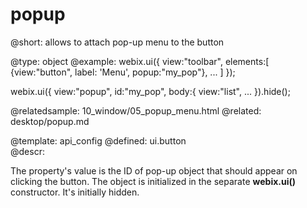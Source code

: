 popup
=============


@short:
	allows to attach pop-up menu to the button

@type: object
@example:
webix.ui({
       view:"toolbar", 
       elements:[
       	{view:"button", label: 'Menu', popup:"my_pop"}, 
        ...
        ]
});

webix.ui({
       view:"popup",
       id:"my_pop",
       body:{
       	view:"list", 
        ...
}).hide();
            
@relatedsample:
	10_window/05_popup_menu.html
@related:
	desktop/popup.md

@template:	api_config
@defined:	ui.button	
@descr:

The property's value is the ID of pop-up object that should appear on clicking the button. The object is initialized in the separate **webix.ui()** constructor. It's initially hidden.  
